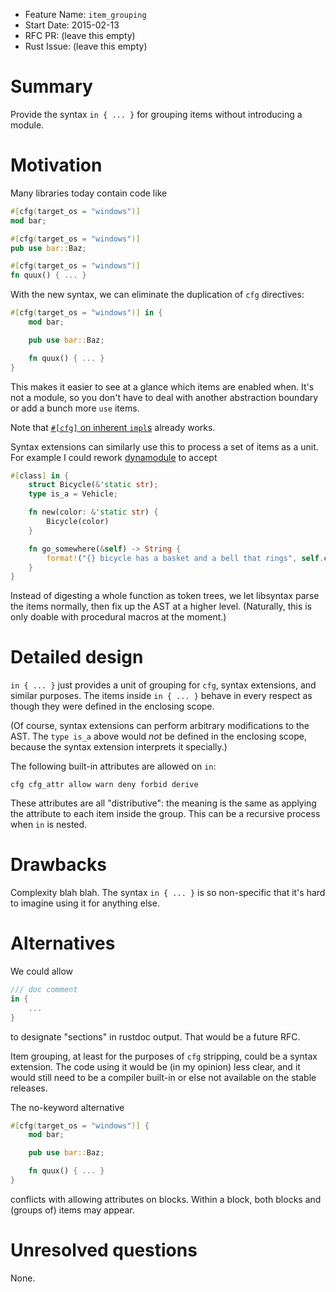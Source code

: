 - Feature Name: `item_grouping`
- Start Date: 2015-02-13
- RFC PR: (leave this empty)
- Rust Issue: (leave this empty)

# Summary

Provide the syntax `in { ... }` for grouping items without introducing a module.

# Motivation

Many libraries today contain code like

```rust
#[cfg(target_os = "windows")]
mod bar;

#[cfg(target_os = "windows")]
pub use bar::Baz;

#[cfg(target_os = "windows")]
fn quux() { ... }
```

With the new syntax, we can eliminate the duplication of `cfg` directives:

```rust
#[cfg(target_os = "windows")] in {
    mod bar;

    pub use bar::Baz;

    fn quux() { ... }
}
```

This makes it easier to see at a glance which items are enabled when.  It's not
a module, so you don't have to deal with another abstraction boundary or add a
bunch more `use` items.

Note that [`#[cfg]` on inherent `impl`s](http://is.gd/Jp2qVB) already works.

Syntax extensions can similarly use this to process a set of items as a unit.
For example I could rework [dynamodule][] to accept

```rust
#[class] in {
    struct Bicycle(&'static str);
    type is_a = Vehicle;

    fn new(color: &'static str) {
        Bicycle(color)
    }

    fn go_somewhere(&self) -> String {
        format!("{} bicycle has a basket and a bell that rings", self.color)
    }
}
```

Instead of digesting a whole function as token trees, we let libsyntax parse
the items normally, then fix up the AST at a higher level.
(Naturally, this is only doable with procedural macros at the moment.)

[dynamodule]: https://github.com/kmcallister/dynamodule#overview

# Detailed design

`in { ... }` just provides a unit of grouping for `cfg`, syntax extensions,
and similar purposes.  The items inside `in { ... }` behave in every respect
as though they were defined in the enclosing scope.

(Of course, syntax extensions can perform arbitrary modifications to the AST.
The `type is_a` above would *not* be defined in the enclosing scope, because
the syntax extension interprets it specially.)

The following built-in attributes are allowed on `in`:

```text
cfg cfg_attr allow warn deny forbid derive
```

These attributes are all "distributive": the meaning is the same as applying
the attribute to each item inside the group. This can be a recursive process
when `in` is nested.

# Drawbacks

Complexity blah blah.  The syntax `in { ... }` is so non-specific that it's
hard to imagine using it for anything else.

# Alternatives

We could allow

```rust
/// doc comment
in {
    ...
}
```

to designate "sections" in rustdoc output. That would be a future RFC.

Item grouping, at least for the purposes of `cfg` stripping, could be a syntax
extension.  The code using it would be (in my opinion) less clear, and it would
still need to be a compiler built-in or else not available on the stable
releases.

The no-keyword alternative

```rust
#[cfg(target_os = "windows")] {
    mod bar;

    pub use bar::Baz;

    fn quux() { ... }
}
```

conflicts with allowing attributes on blocks.  Within a block, both blocks and
(groups of) items may appear.

# Unresolved questions

None.
